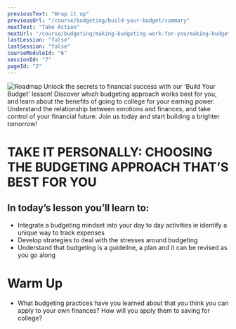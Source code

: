 ```yaml
---
previousText: "Wrap it up"
previousUrl: "/course/budgeting/build-your-budget/summary"
nextText: "Take Action"
nextUrl: "/course/budgeting/making-budgeting-work-for-you/making-budgeting-work-for-you"
lastLession: "false"
lastSession: "false"
courseModuleId: "6"
sessionId: "7"
pageId: "2"
---
```



![Roadmap](/assets/img/roadmap.png)
<sparkle-character-intro class="shift-up-overlap" position="right" character="yuna">
Unlock the secrets to financial success with our 'Build Your Budget' lesson! Discover which budgeting approach works best for you, and learn about the benefits of going to college for your earning power. Understand the relationship between emotions and finances, and take control of your financial future. Join us today and start building a brighter tomorrow!</sparkle-character-intro>
# TAKE IT PERSONALLY: CHOOSING THE BUDGETING APPROACH THAT’S BEST FOR YOU
## In today’s lesson you’ll learn to:
- Integrate a budgeting mindset into your day to day activities ie identify a unique way to track expenses 
- Develop strategies to deal with the stresses around budgeting 
- Understand that budgeting is a guideline, a plan and it can be revised as you go along


# Warm Up
- What budgeting practices have you learned about that you think you can apply to your own finances? How will you apply them to saving for college?
